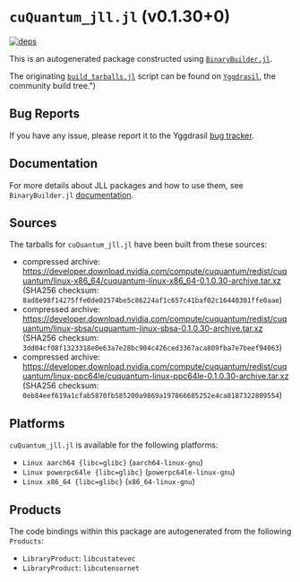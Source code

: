 # `cuQuantum_jll.jl` (v0.1.30+0)

[![deps](https://juliahub.com/docs/cuQuantum_jll/deps.svg)](https://juliahub.com/ui/Packages/cuQuantum_jll/jdwEh?page=2)

This is an autogenerated package constructed using [`BinaryBuilder.jl`](https://github.com/JuliaPackaging/BinaryBuilder.jl).

The originating [`build_tarballs.jl`](https://github.com/JuliaPackaging/Yggdrasil/blob/2d719b0866c9fa2f8d37addab7c33154ab3e3278/C/cuQuantum/build_tarballs.jl) script can be found on [`Yggdrasil`](https://github.com/JuliaPackaging/Yggdrasil/), the community build tree.")

## Bug Reports

If you have any issue, please report it to the Yggdrasil [bug tracker](https://github.com/JuliaPackaging/Yggdrasil/issues).

## Documentation

For more details about JLL packages and how to use them, see `BinaryBuilder.jl` [documentation](https://docs.binarybuilder.org/stable/jll/).

## Sources

The tarballs for `cuQuantum_jll.jl` have been built from these sources:

* compressed archive: https://developer.download.nvidia.com/compute/cuquantum/redist/cuquantum/linux-x86_64/cuquantum-linux-x86_64-0.1.0.30-archive.tar.xz (SHA256 checksum: `8ad8e98f14275ffe0de02574be5c86224af1c657c41baf02c16440301ffe0aae`)
* compressed archive: https://developer.download.nvidia.com/compute/cuquantum/redist/cuquantum/linux-sbsa/cuquantum-linux-sbsa-0.1.0.30-archive.tar.xz (SHA256 checksum: `3dd04cf08f1323318e0e63a7e28bc904c426ced3367aca809fba7e7beef94063`)
* compressed archive: https://developer.download.nvidia.com/compute/cuquantum/redist/cuquantum/linux-ppc64le/cuquantum-linux-ppc64le-0.1.0.30-archive.tar.xz (SHA256 checksum: `0eb84eef619a1cfab5870fb585200a9869a197866685252e4ca8187322809554`)

## Platforms

`cuQuantum_jll.jl` is available for the following platforms:

* `Linux aarch64 {libc=glibc}` (`aarch64-linux-gnu`)
* `Linux powerpc64le {libc=glibc}` (`powerpc64le-linux-gnu`)
* `Linux x86_64 {libc=glibc}` (`x86_64-linux-gnu`)

## Products

The code bindings within this package are autogenerated from the following `Products`:

* `LibraryProduct`: `libcustatevec`
* `LibraryProduct`: `libcutensornet`
